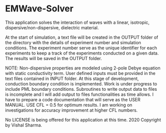 # EMWave-Solver

This application solves the interaction of waves with a linear, isotropic, dispersive/non-dispersive, dielectric material.

At the start of simulation, a text file will be created in the OUTPUT folder of the directory with the details of experiment number and simulation conditions. The experiment number serve as the unique identifier for each experiments to keep a track of the experiments conducted on a given data. The results will be saved in the OUTPUT folder.

NOTE:
Non-dispersive properties are modeled using 2-pole Debye equation with static conductivity term.
User defined inputs must be provided in the text files contained in INPUT folder.
At this stage of development, conduction boundary condition is implemented. Work is under progress to include PML boundary conditions.
Subroutines to write output data to files is incomplete and I will add output to files functionalities as time allows.
I have to prepare a code documentation that will serve as the USER MANUAL.
USE CFL = 0.5 for optimum results. I am working on investigations for accuracy improvement at higher CFL numbers.


No LICENSE is being offered for this application at this time.
2020 Copyright by Vishal Sharma.
